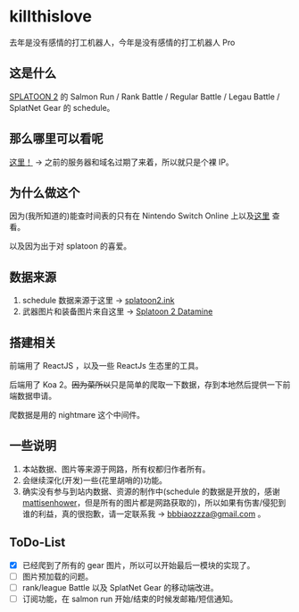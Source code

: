 # killthislove

去年是没有感情的打工机器人，今年是没有感情的打工机器人 Pro

## 这是什么

[SPLATOON 2](https://splatoon.nintendo.com/) 的 Salmon Run / Rank Battle / Regular Battle / Legau Battle / SplatNet Gear 的 schedule。

## 那么哪里可以看呢

[这里！](http://47.103.13.83/) -> 之前的服务器和域名过期了来着，所以就只是个裸 IP。

## 为什么做这个

因为(我所知道的)能查时间表的只有在 Nintendo Switch Online 上以及[这里](https://splatoon2.ink/) 查看。

以及因为出于对 splatoon 的喜爱。

## 数据来源

1. schedule 数据来源于这里 -> [splatoon2.ink](https://splatoon2.ink/)
2. 武器图片和装备图片来自这里 -> [Splatoon 2 Datamine](https://leanny.github.io/splat2/en_files.html)

## 搭建相关

前端用了 ReactJS ，以及一些 ReactJs 生态里的工具。

后端用了 Koa 2。<del>因为菜所以</del>只是简单的爬取一下数据，存到本地然后提供一下前端数据申请。

爬数据是用的 nightmare 这个中间件。

## 一些说明

1. 本站数据、图片等来源于网路，所有权都归作者所有。
2. 会继续深化(开发)一些(花里胡哨的)功能。
3. 确实没有参与到站内数据、资源的制作中(schedule 的数据是开放的，感谢[mattisenhower](https://twitter.com/mattisenhower)，但是所有的图片都是网路获取的)，所以如果有伤害/侵犯到谁的利益，真的很抱歉，请一定联系我 -> bbbiaozzza@gmail.com 。

## ToDo-List

- [x] 已经爬到了所有的 gear 图片，所以可以开始最后一模块的实现了。
- [ ] 图片预加载的问题。
- [ ] rank/league Battle 以及 SplatNet Gear 的移动端改进。
- [ ] 订阅功能，在 salmon run 开始/结束的时候发邮箱/短信通知。
